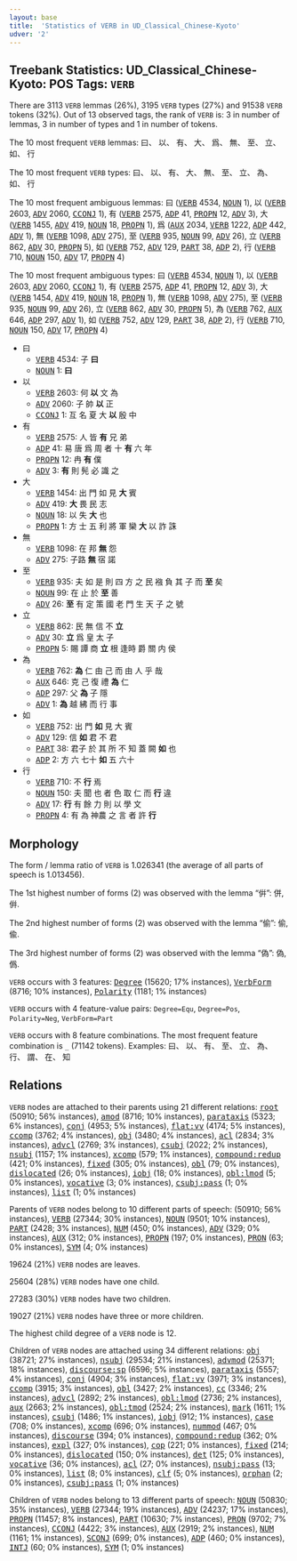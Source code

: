 ```yaml
---
layout: base
title:  'Statistics of VERB in UD_Classical_Chinese-Kyoto'
udver: '2'
---
```


## Treebank Statistics: UD_Classical_Chinese-Kyoto: POS Tags: `VERB`

There are 3113 `VERB` lemmas (26%), 3195 `VERB` types (27%) and 91538 `VERB` tokens (32%).
Out of 13 observed tags, the rank of `VERB` is: 3 in number of lemmas, 3 in number of types and 1 in number of tokens.

The 10 most frequent `VERB` lemmas: 曰、 以、 有、 大、 爲、 無、 至、 立、 如、 行

The 10 most frequent `VERB` types:  曰、 以、 有、 大、 無、 至、 立、 為、 如、 行

The 10 most frequent ambiguous lemmas: 曰 (<tt><a href="lzh_kyoto-pos-VERB.html">VERB</a></tt> 4534, <tt><a href="lzh_kyoto-pos-NOUN.html">NOUN</a></tt> 1), 以 (<tt><a href="lzh_kyoto-pos-VERB.html">VERB</a></tt> 2603, <tt><a href="lzh_kyoto-pos-ADV.html">ADV</a></tt> 2060, <tt><a href="lzh_kyoto-pos-CCONJ.html">CCONJ</a></tt> 1), 有 (<tt><a href="lzh_kyoto-pos-VERB.html">VERB</a></tt> 2575, <tt><a href="lzh_kyoto-pos-ADP.html">ADP</a></tt> 41, <tt><a href="lzh_kyoto-pos-PROPN.html">PROPN</a></tt> 12, <tt><a href="lzh_kyoto-pos-ADV.html">ADV</a></tt> 3), 大 (<tt><a href="lzh_kyoto-pos-VERB.html">VERB</a></tt> 1455, <tt><a href="lzh_kyoto-pos-ADV.html">ADV</a></tt> 419, <tt><a href="lzh_kyoto-pos-NOUN.html">NOUN</a></tt> 18, <tt><a href="lzh_kyoto-pos-PROPN.html">PROPN</a></tt> 1), 爲 (<tt><a href="lzh_kyoto-pos-AUX.html">AUX</a></tt> 2034, <tt><a href="lzh_kyoto-pos-VERB.html">VERB</a></tt> 1222, <tt><a href="lzh_kyoto-pos-ADP.html">ADP</a></tt> 442, <tt><a href="lzh_kyoto-pos-ADV.html">ADV</a></tt> 1), 無 (<tt><a href="lzh_kyoto-pos-VERB.html">VERB</a></tt> 1098, <tt><a href="lzh_kyoto-pos-ADV.html">ADV</a></tt> 275), 至 (<tt><a href="lzh_kyoto-pos-VERB.html">VERB</a></tt> 935, <tt><a href="lzh_kyoto-pos-NOUN.html">NOUN</a></tt> 99, <tt><a href="lzh_kyoto-pos-ADV.html">ADV</a></tt> 26), 立 (<tt><a href="lzh_kyoto-pos-VERB.html">VERB</a></tt> 862, <tt><a href="lzh_kyoto-pos-ADV.html">ADV</a></tt> 30, <tt><a href="lzh_kyoto-pos-PROPN.html">PROPN</a></tt> 5), 如 (<tt><a href="lzh_kyoto-pos-VERB.html">VERB</a></tt> 752, <tt><a href="lzh_kyoto-pos-ADV.html">ADV</a></tt> 129, <tt><a href="lzh_kyoto-pos-PART.html">PART</a></tt> 38, <tt><a href="lzh_kyoto-pos-ADP.html">ADP</a></tt> 2), 行 (<tt><a href="lzh_kyoto-pos-VERB.html">VERB</a></tt> 710, <tt><a href="lzh_kyoto-pos-NOUN.html">NOUN</a></tt> 150, <tt><a href="lzh_kyoto-pos-ADV.html">ADV</a></tt> 17, <tt><a href="lzh_kyoto-pos-PROPN.html">PROPN</a></tt> 4)

The 10 most frequent ambiguous types:  曰 (<tt><a href="lzh_kyoto-pos-VERB.html">VERB</a></tt> 4534, <tt><a href="lzh_kyoto-pos-NOUN.html">NOUN</a></tt> 1), 以 (<tt><a href="lzh_kyoto-pos-VERB.html">VERB</a></tt> 2603, <tt><a href="lzh_kyoto-pos-ADV.html">ADV</a></tt> 2060, <tt><a href="lzh_kyoto-pos-CCONJ.html">CCONJ</a></tt> 1), 有 (<tt><a href="lzh_kyoto-pos-VERB.html">VERB</a></tt> 2575, <tt><a href="lzh_kyoto-pos-ADP.html">ADP</a></tt> 41, <tt><a href="lzh_kyoto-pos-PROPN.html">PROPN</a></tt> 12, <tt><a href="lzh_kyoto-pos-ADV.html">ADV</a></tt> 3), 大 (<tt><a href="lzh_kyoto-pos-VERB.html">VERB</a></tt> 1454, <tt><a href="lzh_kyoto-pos-ADV.html">ADV</a></tt> 419, <tt><a href="lzh_kyoto-pos-NOUN.html">NOUN</a></tt> 18, <tt><a href="lzh_kyoto-pos-PROPN.html">PROPN</a></tt> 1), 無 (<tt><a href="lzh_kyoto-pos-VERB.html">VERB</a></tt> 1098, <tt><a href="lzh_kyoto-pos-ADV.html">ADV</a></tt> 275), 至 (<tt><a href="lzh_kyoto-pos-VERB.html">VERB</a></tt> 935, <tt><a href="lzh_kyoto-pos-NOUN.html">NOUN</a></tt> 99, <tt><a href="lzh_kyoto-pos-ADV.html">ADV</a></tt> 26), 立 (<tt><a href="lzh_kyoto-pos-VERB.html">VERB</a></tt> 862, <tt><a href="lzh_kyoto-pos-ADV.html">ADV</a></tt> 30, <tt><a href="lzh_kyoto-pos-PROPN.html">PROPN</a></tt> 5), 為 (<tt><a href="lzh_kyoto-pos-VERB.html">VERB</a></tt> 762, <tt><a href="lzh_kyoto-pos-AUX.html">AUX</a></tt> 646, <tt><a href="lzh_kyoto-pos-ADP.html">ADP</a></tt> 297, <tt><a href="lzh_kyoto-pos-ADV.html">ADV</a></tt> 1), 如 (<tt><a href="lzh_kyoto-pos-VERB.html">VERB</a></tt> 752, <tt><a href="lzh_kyoto-pos-ADV.html">ADV</a></tt> 129, <tt><a href="lzh_kyoto-pos-PART.html">PART</a></tt> 38, <tt><a href="lzh_kyoto-pos-ADP.html">ADP</a></tt> 2), 行 (<tt><a href="lzh_kyoto-pos-VERB.html">VERB</a></tt> 710, <tt><a href="lzh_kyoto-pos-NOUN.html">NOUN</a></tt> 150, <tt><a href="lzh_kyoto-pos-ADV.html">ADV</a></tt> 17, <tt><a href="lzh_kyoto-pos-PROPN.html">PROPN</a></tt> 4)


* 曰
  * <tt><a href="lzh_kyoto-pos-VERB.html">VERB</a></tt> 4534: 子 <b>曰</b>
  * <tt><a href="lzh_kyoto-pos-NOUN.html">NOUN</a></tt> 1: <b>曰</b>
* 以
  * <tt><a href="lzh_kyoto-pos-VERB.html">VERB</a></tt> 2603: 何 <b>以</b> 文 為
  * <tt><a href="lzh_kyoto-pos-ADV.html">ADV</a></tt> 2060: 子 帥 <b>以</b> 正
  * <tt><a href="lzh_kyoto-pos-CCONJ.html">CCONJ</a></tt> 1: 互 名 夏 大 <b>以</b> 殷 中
* 有
  * <tt><a href="lzh_kyoto-pos-VERB.html">VERB</a></tt> 2575: 人 皆 <b>有</b> 兄 弟
  * <tt><a href="lzh_kyoto-pos-ADP.html">ADP</a></tt> 41: 易 唐 爲 周 者 十 <b>有</b> 六 年
  * <tt><a href="lzh_kyoto-pos-PROPN.html">PROPN</a></tt> 12: 冉 <b>有</b> 僕
  * <tt><a href="lzh_kyoto-pos-ADV.html">ADV</a></tt> 3: <b>有</b> 則 髡 必 識 之
* 大
  * <tt><a href="lzh_kyoto-pos-VERB.html">VERB</a></tt> 1454: 出 門 如 見 <b>大</b> 賓
  * <tt><a href="lzh_kyoto-pos-ADV.html">ADV</a></tt> 419: <b>大</b> 畏 民 志
  * <tt><a href="lzh_kyoto-pos-NOUN.html">NOUN</a></tt> 18: 以 失 <b>大</b> 也
  * <tt><a href="lzh_kyoto-pos-PROPN.html">PROPN</a></tt> 1: 方 士 五 利 將 軍 欒 <b>大</b> 以 詐 誅
* 無
  * <tt><a href="lzh_kyoto-pos-VERB.html">VERB</a></tt> 1098: 在 邦 <b>無</b> 怨
  * <tt><a href="lzh_kyoto-pos-ADV.html">ADV</a></tt> 275: 子路 <b>無</b> 宿 諾
* 至
  * <tt><a href="lzh_kyoto-pos-VERB.html">VERB</a></tt> 935: 夫 如 是 則 四 方 之 民 襁 負 其 子 而 <b>至</b> 矣
  * <tt><a href="lzh_kyoto-pos-NOUN.html">NOUN</a></tt> 99: 在 止 於 <b>至</b> 善
  * <tt><a href="lzh_kyoto-pos-ADV.html">ADV</a></tt> 26: <b>至</b> 有 定 策 國 老 門 生 天 子 之 號
* 立
  * <tt><a href="lzh_kyoto-pos-VERB.html">VERB</a></tt> 862: 民 無 信 不 <b>立</b>
  * <tt><a href="lzh_kyoto-pos-ADV.html">ADV</a></tt> 30: <b>立</b> 爲 皇 太 子
  * <tt><a href="lzh_kyoto-pos-PROPN.html">PROPN</a></tt> 5: 賜 譚 商 <b>立</b> 根 逢時 爵 關 内 侯
* 為
  * <tt><a href="lzh_kyoto-pos-VERB.html">VERB</a></tt> 762: <b>為</b> 仁 由 己 而 由 人 乎 哉
  * <tt><a href="lzh_kyoto-pos-AUX.html">AUX</a></tt> 646: 克 己 復 禮 <b>為</b> 仁
  * <tt><a href="lzh_kyoto-pos-ADP.html">ADP</a></tt> 297: 父 <b>為</b> 子 隱
  * <tt><a href="lzh_kyoto-pos-ADV.html">ADV</a></tt> 1: <b>為</b> 越 紼 而 行 事
* 如
  * <tt><a href="lzh_kyoto-pos-VERB.html">VERB</a></tt> 752: 出 門 <b>如</b> 見 大 賓
  * <tt><a href="lzh_kyoto-pos-ADV.html">ADV</a></tt> 129: 信 <b>如</b> 君 不 君
  * <tt><a href="lzh_kyoto-pos-PART.html">PART</a></tt> 38: 君子 於 其 所 不 知 蓋 闕 <b>如</b> 也
  * <tt><a href="lzh_kyoto-pos-ADP.html">ADP</a></tt> 2: 方 六 七十 <b>如</b> 五 六十
* 行
  * <tt><a href="lzh_kyoto-pos-VERB.html">VERB</a></tt> 710: 不 <b>行</b> 焉
  * <tt><a href="lzh_kyoto-pos-NOUN.html">NOUN</a></tt> 150: 夫 聞 也 者 色 取 仁 而 <b>行</b> 違
  * <tt><a href="lzh_kyoto-pos-ADV.html">ADV</a></tt> 17: <b>行</b> 有 餘 力 則 以 學 文
  * <tt><a href="lzh_kyoto-pos-PROPN.html">PROPN</a></tt> 4: 有 為 神農 之 言 者 許 <b>行</b>

## Morphology

The form / lemma ratio of `VERB` is 1.026341 (the average of all parts of speech is 1.013456).

The 1st highest number of forms (2) was observed with the lemma “倂”: 併, 倂.

The 2nd highest number of forms (2) was observed with the lemma “偷”: 偷, 偸.

The 3rd highest number of forms (2) was observed with the lemma “偽”: 偽, 僞.

`VERB` occurs with 3 features: <tt><a href="lzh_kyoto-feat-Degree.html">Degree</a></tt> (15620; 17% instances), <tt><a href="lzh_kyoto-feat-VerbForm.html">VerbForm</a></tt> (8716; 10% instances), <tt><a href="lzh_kyoto-feat-Polarity.html">Polarity</a></tt> (1181; 1% instances)

`VERB` occurs with 4 feature-value pairs: `Degree=Equ`, `Degree=Pos`, `Polarity=Neg`, `VerbForm=Part`

`VERB` occurs with 8 feature combinations.
The most frequent feature combination is `_` (71142 tokens).
Examples: 曰、 以、 有、 至、 立、 為、 行、 謂、 在、 知


## Relations

`VERB` nodes are attached to their parents using 21 different relations: <tt><a href="lzh_kyoto-dep-root.html">root</a></tt> (50910; 56% instances), <tt><a href="lzh_kyoto-dep-amod.html">amod</a></tt> (8716; 10% instances), <tt><a href="lzh_kyoto-dep-parataxis.html">parataxis</a></tt> (5323; 6% instances), <tt><a href="lzh_kyoto-dep-conj.html">conj</a></tt> (4953; 5% instances), <tt><a href="lzh_kyoto-dep-flat-vv.html">flat:vv</a></tt> (4174; 5% instances), <tt><a href="lzh_kyoto-dep-ccomp.html">ccomp</a></tt> (3762; 4% instances), <tt><a href="lzh_kyoto-dep-obj.html">obj</a></tt> (3480; 4% instances), <tt><a href="lzh_kyoto-dep-acl.html">acl</a></tt> (2834; 3% instances), <tt><a href="lzh_kyoto-dep-advcl.html">advcl</a></tt> (2769; 3% instances), <tt><a href="lzh_kyoto-dep-csubj.html">csubj</a></tt> (2022; 2% instances), <tt><a href="lzh_kyoto-dep-nsubj.html">nsubj</a></tt> (1157; 1% instances), <tt><a href="lzh_kyoto-dep-xcomp.html">xcomp</a></tt> (579; 1% instances), <tt><a href="lzh_kyoto-dep-compound-redup.html">compound:redup</a></tt> (421; 0% instances), <tt><a href="lzh_kyoto-dep-fixed.html">fixed</a></tt> (305; 0% instances), <tt><a href="lzh_kyoto-dep-obl.html">obl</a></tt> (79; 0% instances), <tt><a href="lzh_kyoto-dep-dislocated.html">dislocated</a></tt> (26; 0% instances), <tt><a href="lzh_kyoto-dep-iobj.html">iobj</a></tt> (18; 0% instances), <tt><a href="lzh_kyoto-dep-obl-lmod.html">obl:lmod</a></tt> (5; 0% instances), <tt><a href="lzh_kyoto-dep-vocative.html">vocative</a></tt> (3; 0% instances), <tt><a href="lzh_kyoto-dep-csubj-pass.html">csubj:pass</a></tt> (1; 0% instances), <tt><a href="lzh_kyoto-dep-list.html">list</a></tt> (1; 0% instances)

Parents of `VERB` nodes belong to 10 different parts of speech:  (50910; 56% instances), <tt><a href="lzh_kyoto-pos-VERB.html">VERB</a></tt> (27344; 30% instances), <tt><a href="lzh_kyoto-pos-NOUN.html">NOUN</a></tt> (9501; 10% instances), <tt><a href="lzh_kyoto-pos-PART.html">PART</a></tt> (2428; 3% instances), <tt><a href="lzh_kyoto-pos-NUM.html">NUM</a></tt> (450; 0% instances), <tt><a href="lzh_kyoto-pos-ADV.html">ADV</a></tt> (329; 0% instances), <tt><a href="lzh_kyoto-pos-AUX.html">AUX</a></tt> (312; 0% instances), <tt><a href="lzh_kyoto-pos-PROPN.html">PROPN</a></tt> (197; 0% instances), <tt><a href="lzh_kyoto-pos-PRON.html">PRON</a></tt> (63; 0% instances), <tt><a href="lzh_kyoto-pos-SYM.html">SYM</a></tt> (4; 0% instances)

19624 (21%) `VERB` nodes are leaves.

25604 (28%) `VERB` nodes have one child.

27283 (30%) `VERB` nodes have two children.

19027 (21%) `VERB` nodes have three or more children.

The highest child degree of a `VERB` node is 12.

Children of `VERB` nodes are attached using 34 different relations: <tt><a href="lzh_kyoto-dep-obj.html">obj</a></tt> (38721; 27% instances), <tt><a href="lzh_kyoto-dep-nsubj.html">nsubj</a></tt> (29534; 21% instances), <tt><a href="lzh_kyoto-dep-advmod.html">advmod</a></tt> (25371; 18% instances), <tt><a href="lzh_kyoto-dep-discourse-sp.html">discourse:sp</a></tt> (6596; 5% instances), <tt><a href="lzh_kyoto-dep-parataxis.html">parataxis</a></tt> (5557; 4% instances), <tt><a href="lzh_kyoto-dep-conj.html">conj</a></tt> (4904; 3% instances), <tt><a href="lzh_kyoto-dep-flat-vv.html">flat:vv</a></tt> (3971; 3% instances), <tt><a href="lzh_kyoto-dep-ccomp.html">ccomp</a></tt> (3915; 3% instances), <tt><a href="lzh_kyoto-dep-obl.html">obl</a></tt> (3427; 2% instances), <tt><a href="lzh_kyoto-dep-cc.html">cc</a></tt> (3346; 2% instances), <tt><a href="lzh_kyoto-dep-advcl.html">advcl</a></tt> (2892; 2% instances), <tt><a href="lzh_kyoto-dep-obl-lmod.html">obl:lmod</a></tt> (2736; 2% instances), <tt><a href="lzh_kyoto-dep-aux.html">aux</a></tt> (2663; 2% instances), <tt><a href="lzh_kyoto-dep-obl-tmod.html">obl:tmod</a></tt> (2524; 2% instances), <tt><a href="lzh_kyoto-dep-mark.html">mark</a></tt> (1611; 1% instances), <tt><a href="lzh_kyoto-dep-csubj.html">csubj</a></tt> (1486; 1% instances), <tt><a href="lzh_kyoto-dep-iobj.html">iobj</a></tt> (912; 1% instances), <tt><a href="lzh_kyoto-dep-case.html">case</a></tt> (708; 0% instances), <tt><a href="lzh_kyoto-dep-xcomp.html">xcomp</a></tt> (696; 0% instances), <tt><a href="lzh_kyoto-dep-nummod.html">nummod</a></tt> (467; 0% instances), <tt><a href="lzh_kyoto-dep-discourse.html">discourse</a></tt> (394; 0% instances), <tt><a href="lzh_kyoto-dep-compound-redup.html">compound:redup</a></tt> (362; 0% instances), <tt><a href="lzh_kyoto-dep-expl.html">expl</a></tt> (327; 0% instances), <tt><a href="lzh_kyoto-dep-cop.html">cop</a></tt> (221; 0% instances), <tt><a href="lzh_kyoto-dep-fixed.html">fixed</a></tt> (214; 0% instances), <tt><a href="lzh_kyoto-dep-dislocated.html">dislocated</a></tt> (150; 0% instances), <tt><a href="lzh_kyoto-dep-det.html">det</a></tt> (125; 0% instances), <tt><a href="lzh_kyoto-dep-vocative.html">vocative</a></tt> (36; 0% instances), <tt><a href="lzh_kyoto-dep-acl.html">acl</a></tt> (27; 0% instances), <tt><a href="lzh_kyoto-dep-nsubj-pass.html">nsubj:pass</a></tt> (13; 0% instances), <tt><a href="lzh_kyoto-dep-list.html">list</a></tt> (8; 0% instances), <tt><a href="lzh_kyoto-dep-clf.html">clf</a></tt> (5; 0% instances), <tt><a href="lzh_kyoto-dep-orphan.html">orphan</a></tt> (2; 0% instances), <tt><a href="lzh_kyoto-dep-csubj-pass.html">csubj:pass</a></tt> (1; 0% instances)

Children of `VERB` nodes belong to 13 different parts of speech: <tt><a href="lzh_kyoto-pos-NOUN.html">NOUN</a></tt> (50830; 35% instances), <tt><a href="lzh_kyoto-pos-VERB.html">VERB</a></tt> (27344; 19% instances), <tt><a href="lzh_kyoto-pos-ADV.html">ADV</a></tt> (24237; 17% instances), <tt><a href="lzh_kyoto-pos-PROPN.html">PROPN</a></tt> (11457; 8% instances), <tt><a href="lzh_kyoto-pos-PART.html">PART</a></tt> (10630; 7% instances), <tt><a href="lzh_kyoto-pos-PRON.html">PRON</a></tt> (9702; 7% instances), <tt><a href="lzh_kyoto-pos-CCONJ.html">CCONJ</a></tt> (4422; 3% instances), <tt><a href="lzh_kyoto-pos-AUX.html">AUX</a></tt> (2919; 2% instances), <tt><a href="lzh_kyoto-pos-NUM.html">NUM</a></tt> (1161; 1% instances), <tt><a href="lzh_kyoto-pos-SCONJ.html">SCONJ</a></tt> (699; 0% instances), <tt><a href="lzh_kyoto-pos-ADP.html">ADP</a></tt> (460; 0% instances), <tt><a href="lzh_kyoto-pos-INTJ.html">INTJ</a></tt> (60; 0% instances), <tt><a href="lzh_kyoto-pos-SYM.html">SYM</a></tt> (1; 0% instances)

